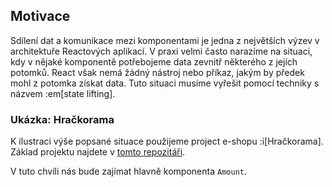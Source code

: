 ## Motivace

Sdílení dat a komunikace mezi komponentami je jedna z největších výzev v architektuře Reactových aplikací. V praxi velmi často narazíme na situaci, kdy v nějaké komponentě potřebojeme data zevnitř některého z jejích potomků. React však nemá žádný nástroj nebo příkaz, jakým by předek mohl z potomka získat data. Tuto situaci musíme vyřešit pomocí techniky s názvem :em[state lifting]. 

### Ukázka: Hračkorama

K ilustraci výše popsané situace použijeme project e-shopu :i[Hračkorama]. Základ projektu najdete v [tomto repozitáři](https://github.com/Czechitas-podklady-WEB/hrackorama-kosik).

V tuto chvíli nás bude zajímat hlavně komponenta `Amount`. 



<!-- Představme si situaci, kdy vytváříme komponentu `EmailInput`, která umí ověřit validitu zadávaného e-mailu. Taková komponenta může vypadat například takto:

```js
const EmailInput = () => {
  const [email, setEmail] = useState('');
  
  return (
    <div className="validated-input">
      <input 
        type="email"
        value={email}
        onChange={(e) => setEmail(e.target.value)}
      />
      { 
        email.includes('@') 
        ? null 
        : <div className="invalid-msg">Invalid email address</div>
      }
    </div>
  )
};
```

Můžeme ji pak použít v nějakém formuláři naší aplikace:

```js
const App = () => {
  return (
    <div className="container-sm">
      <h1>Registrace</h1>
      <form>
        <label>Email: <EmailInput /></label>
        <button type="submit">Submit</button>
      </form>
    </div>
  );
};
```

Nyní bychom chtěli vytvořit funkci `handleSubmit`, která provede odeslání dat z formuláře na server. Tady ovšem narazíme na problém: řetězec se zadaným e-mailem je uzavřený ve stavu komponenty `EmailInput`. K tomuto stavu nemá komponenta `App` přístup. Co si počít?

Narazili jsme na klasickou situaci, kdy rodičovská komponenta potřebuje přístup k datům některého ze svých potomků. Přesně v tomto případě použijeme state lifting a přesuneme stav z komponenty `EmailInput` do komponenty `App`. 

```js
const App = () => {
  const [email, setEmail] = useState('');
  
  return (
    <div className="container-sm">
      <h1>Registrace</h1>
      <form>
        <label>
          Email:
          <EmailInput
            value={email}
            onChange={(value) => setEmail(value)}
          />
        </label>
        <button type="submit">Submit</button>
      </form>
    </div>
  );
};
```

Komponenta `EmailInput` obdrží hodnotu e-mailu skrze prop `value` a její změnu komunikuje pomocí callbacku `onChange`. 

```js
const EmailInput = ({ value, onChange }) => {
  return (
    <div className="validated-input">
      <input 
        type="email"
        value={value}
        onChange={(e) => onChange(e.target.value)}
      />
      { 
        value.includes('@') 
        ? null 
        : <div className="invalid-msg">Invalid email address</div>
      }
    </div>
  )
};
``` -->
